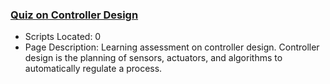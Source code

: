 ### [Quiz on Controller Design](https://www.apmonitor.com/pdc/index.php/Main/QuizControlDesign)
- Scripts Located: 0
- Page Description: Learning assessment on controller design. Controller design is the planning of sensors, actuators, and algorithms to automatically regulate a process.
